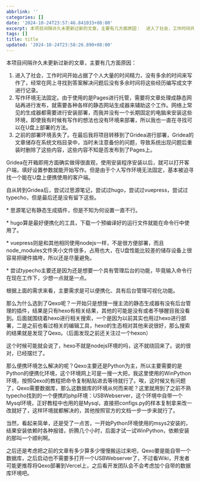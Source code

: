 ```yaml
---
abbrlink: ''
categories: []
date: '2024-10-24T23:57:46.841033+08:00'
excerpt: 本项目间隔许久未更新过新的文章，主要有几方面原因：  进入了社会，工作时间开始占据了个人大量的时间精力，没有多余的时间来写作了，经常在网上寻找到答案解决问题后没有多余时间将这些经历编写成文字进行记录。 写作环境无法固定。由于使用的是Pages进行托管，需要将文章处理成静态网站再进行发布，就需要各种各样的静态网站生成器来辅助这个工作。网络上常见的生成器都需要进行安装部署，而我并没有一个长期固定的电脑...
tags: []
title: title
updated: '2024-10-24T23:58:26.890+08:00'
---
```

本项目间隔许久未更新过新的文章，主要有几方面原因：

1. 进入了社会，工作时间开始占据了个人大量的时间精力，没有多余的时间来写作了，经常在网上寻找到答案解决问题后没有多余时间将这些经历编写成文字进行记录。
2. 写作环境无法固定。由于使用的是Pages进行托管，需要将文章处理成静态网站再进行发布，就需要各种各样的静态网站生成器来辅助这个工作。网络上常见的生成器都需要进行安装部署，而我并没有一个长期固定的电脑来安装这些环境，即使我有时候有写作的想法也没有环境来部署，所以我也一直在寻找可以在U盘上部署的方法。
3. 之前的部署环境丢失了。在最后我将项目转移到了Gridea进行部署，Gridea的文章储存在系统文档目录中，当时未注意备份的问题，导致系统出现问题后重装时删除了这些内容，这些内容不知是否发布到了Pages上。

Gridea在开箱即用方面确实做得很直观，使用安装程序安装以后，就可以打开客户端，填好设置参数就能开始写作。但是由于个人写作环境无法固定，基本被迫寻找一个能在U盘上便携使用的客户端。

自从转到Gridea后，尝试过思源笔记，尝试过hugo，尝试过vuepress，尝试过typecho，但是最后还是没有留下这些。

\* 思源笔记有静态生成插件，但是不知为何设置一直不行。

\* hugo算是最好便携化的工具，下载一个预编译好的运行文件就能在命令行中使用了。

\* vuepress则是和其他相同使用nodejs一样，不是很方便部署，而且node\_modules文件夹小文件很多，占用也大，在U盘性能比较差的储存设备上很容易把硬件搞垮，所以还是尽量避免。

\* 尝试typecho主要还是因为还是想要一个具有管理后台的功能，毕竟输入命令行在现在工作下，少想一点就是一点。

根据上面的需求来看，主要需求是可以便携化、具有后台管理可视化功能。

那么为什么选到了Qexo呢？一开始只是想搜一搜主流的静态生成器有没有后台管理的插件，结果是只有hexo有相关结果，其他的可能是没有或者不够醒目我没看到。后面就围绕着hexo进行相关搜索，一个是因为以前其实也用过hexo进行部署，二是之前也看过相关的编辑工具，hexo的生态相对其他来说很好，那么搜索的结果就是发现了Qexo。（后面发现之前还关注过一个hexon）

这个时候可能就会说了，hexo不就是nodejs环境的吗，这不就绕回来了。说的很对，已经摆烂了。

那么便携环境怎么解决的呢？Qexo主要还是Python为主，所以主要需要的是Python的便携化环境，这个环境网上可是一搜一大把，我这里使用的WinPython环境，按照Qexo的教程把命令复制粘贴进去等待就行了。唉，这时候又有问题了，Qexo需要数据库，那么这数据库的环境从何而来呢？这里就用到了之前不熟typecho找到的一个便携的php环境：USBWebserver，这个环境中自带一个Mysql环境，正好教程中也用的是Mysql，直接把configs.py的样本复制拿来改一改就好了，这样环境就都解决的，其他按照官方的文档一步一步来就行了。

当然，看起来简单，还是受了一点苦，一开始Python环境使用的msys2安装的，结果安装依赖时各种报错，折腾几个小时，后面才试一试WinPython，依赖安装的那叫一个顺利啊。

之后还是考虑把之前的文章有多少算多少慢慢搬运过来吧，Qexo要是能自带一个数据库，之后启动也不需要多打开一个USBWebserver了，不过看Wiki，开发者可能更推荐将Qexo部署到Vercel上，之后看开发团队会不会考虑加个自带的数据库环境吧。
